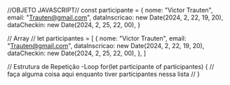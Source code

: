 //OBJETO JAVASCRIPT//
const participante = {
  nome: "Victor Trauten",
  email: "Trauten@gmail.com",
  dataInscricao: new Date(2024, 2, 22, 19, 20),
  dataCheckin: new Date(2024, 2, 25, 22, 00),
}

// Array //
let participantes = [
{
  nome: "Victor Trauten",
  email: "Trauten@gmail.com",
  dataInscricao: new Date(2024, 2, 22, 19, 20),
  dataCheckin: new Date(2024, 2, 25, 22, 00),
},
]

// Estrutura de Repetição -Loop
  for(let participante of participantes) {
    // faça alguma coisa aqui enquanto tiver
    participantes nessa lista //
  }